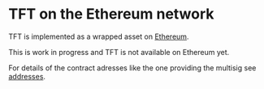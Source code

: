 # TFT on the Ethereum network

TFT is implemented as a wrapped asset on [Ethereum](https://ethereum.org/en/).

This is work in progress and TFT is not available on Ethereum yet.

For details of the contract adresses like the one providing the multisig see [addresses](./addresses.md).

